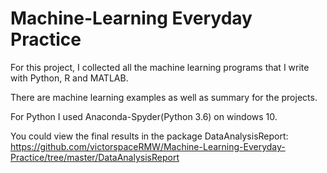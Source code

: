 # Machine-Learning Everyday Practice
For this project, I collected all the machine learning programs that I write with Python, R and MATLAB. 

There are machine learning examples as well as summary for the projects.

For Python I used Anaconda-Spyder(Python 3.6) on windows 10. 

You could view the final results in the package DataAnalysisReport:
https://github.com/victorspaceRMW/Machine-Learning-Everyday-Practice/tree/master/DataAnalysisReport
